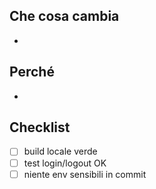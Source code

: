 ﻿## Che cosa cambia
- 

## Perché
- 

## Checklist
- [ ] build locale verde
- [ ] test login/logout OK
- [ ] niente env sensibili in commit
